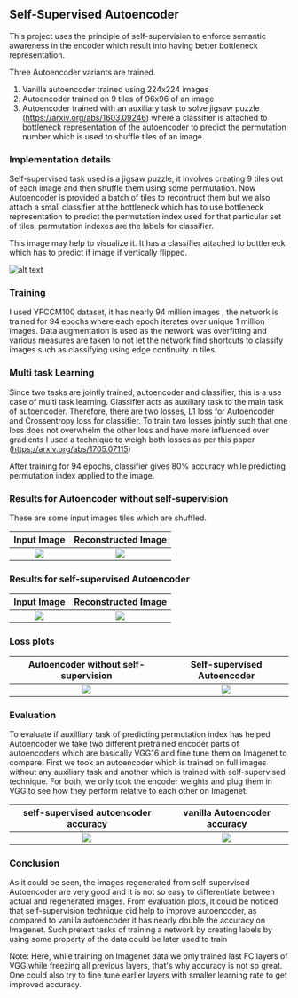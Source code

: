 ## Self-Supervised Autoencoder
This project uses the principle of self-supervision to enforce semantic awareness in the encoder which result into having better bottleneck representation. 

Three Autoencoder variants are trained.
1. Vanilla autoencoder trained using 224x224 images
2. Autoencoder trained on 9 tiles of 96x96 of an image
3. Autoencoder trained with an auxiliary task to solve jigsaw puzzle (https://arxiv.org/abs/1603.09246) where a classifier is attached to bottleneck representation of the autoencoder to predict the permutation number which is used to shuffle tiles of an image. 


### Implementation details
Self-supervised task used is a jigsaw puzzle, it involves creating 9 tiles out of each image and then shuffle them using some permutation. Now Autoencoder is provided a batch of tiles to recontruct them but we also attach a small classifier at the bottleneck which has to use bottleneck representation to predict the permutation index used for that particular set of tiles, permutation indexes are the labels for classifier. 

This image may help to visualize it. It has a classifier attached to bottleneck which has to predict if image if vertically flipped. 

![alt text](https://github.com/SharadGitHub/Self-Supervised-Autoencoder/blob/master/images/img.jpg)


### Training
I used YFCCM100 dataset, it has nearly 94 million images , the network is trained for 94 epochs where each epoch iterates over unique 1 million images. Data augmentation is used as the network was overfitting and various measures are taken to not let the network find shortcuts to classify images such as classifying using edge continuity in tiles. 

### Multi task Learning
Since two tasks are jointly trained, autoencoder and classifier, this is a use case of multi task learning. Classifier acts as auxiliary task to the main task of autoencoder. Therefore, there are two losses, L1 loss for Autoencoder and Crossentropy loss for classifier. To train two losses jointly such that one loss does not overwhelm the other loss and have more influenced over gradients I used a technique to weigh both losses as per this paper  (https://arxiv.org/abs/1705.07115) 

After training for 94 epochs, classifier gives 80% accuracy while predicting permutation index applied to the image.

### Results for Autoencoder without self-supervision
These are some input images tiles which are shuffled. 

Input Image                |  Reconstructed Image
:-------------------------:|:-------------------------:
![](https://github.com/SharadGitHub/Self-Supervised-Autoencoder/blob/master/AE%20with%20tiles/skeleton/res/saved_test_input/input_grid_rank_13_2233.png)  |  ![](https://github.com/SharadGitHub/Self-Supervised-Autoencoder/blob/master/AE%20with%20tiles/skeleton/res/saved_test_output/output_grid_rank_13_2233.png)

### Results for self-supervised Autoencoder

Input Image                |  Reconstructed Image
:-------------------------:|:-------------------------:
![](https://github.com/SharadGitHub/Self-Supervised-Autoencoder/blob/master/Jigsaw%20Task/skeleton/res/saved_test_input/input_grid_rank_4_3907.png)  |  ![](https://github.com/SharadGitHub/Self-Supervised-Autoencoder/blob/master/Jigsaw%20Task/skeleton/res/saved_test_output/output_grid_rank_4_3907.png)

### Loss plots
Autoencoder without self-supervision |  Self-supervised Autoencoder
:-------------------------:|:-------------------------:
![](https://github.com/SharadGitHub/Self-Supervised-Autoencoder/blob/master/AE%20with%20tiles/skeleton/res/plots/loss.png)  |  ![](https://github.com/SharadGitHub/Self-Supervised-Autoencoder/blob/master/Jigsaw%20Task/skeleton/res/plots/static_weigh/ae_loss.png)

### Evaluation
To evaluate if auxilliary task of predicting permutation index has helped Autoencoder we take two different pretrained encoder parts of autoencoders which are basically VGG16 and fine tune them on Imagenet to compare. First we took an autoencoder which is trained on full images without any auxiliary task and another which is trained with self-supervised technique. For both, we only took the encoder weights and plug them in VGG to see how they perform relative to each other on Imagenet. 

self-supervised autoencoder accuracy|  vanilla Autoencoder accuracy
:-------------------------:|:-------------------------:
![](https://github.com/SharadGitHub/Self-Supervised-Autoencoder/blob/master/Imagenet/skeleton/res/plots/static_weight/metric.png)  | ![](https://github.com/SharadGitHub/Self-Supervised-Autoencoder/blob/master/Imagenet/skeleton/res/plots/vanilla_ae/metric.png)

### Conclusion 
As it could be seen, the images regenerated from self-supervised Autoencoder are very good and it is not so easy to differentiate between actual and regenerated images. From evaluation plots, it could be noticed that self-supervision technique did help to improve autoencoder, as compared to vanilla autoencoder it has nearly double the accuracy on Imagenet. Such pretext tasks of training a network by creating labels by using some property of the data could be later used to train  

Note: Here, while training on Imagenet data we only trained last FC layers of VGG while freezing all previous layers, that's why accuracy is not so great. One could also try to fine tune earlier layers with smaller learning rate to get improved accuracy. 
